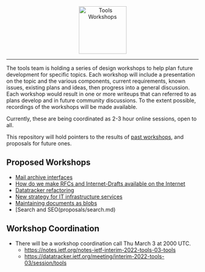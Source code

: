<div align="center">
    
<img src="https://raw.githubusercontent.com/ietf-tools/common/main/assets/logos/tools-workshops.svg" alt="Tools Workshops" height="125" />
  
</div>

---

The tools team is holding a series of design workshops to help plan future development for specific topics. Each workshop will include a presentation on the topic and the various components, current requirements, known issues, existing plans and ideas, then progress into a general discussion. Each workshop would result in one or more writeups that can referred to as plans develop and in future community discussions. To the extent possible, recordings of the workshops will be made available.

Currently, these are being coordinated as 2-3 hour online sessions, open to all.

This repository will hold pointers to the results of [past workshops](past_workshops.md), and proposals for future ones.

## Proposed Workshops
- [Mail archive interfaces](proposals/mail_archive_interfaces.md)
- [How do we make RFCs and Internet-Drafts available on the Internet](proposals/document_publication.md)
- [Datatracker refactoring ](proposals/datatracker_refactoring.md)
- [New strategy for IT infrastructure services](proposals/new-strategy-for-it-infrastructure-services.md)
- [Maintaining documents as blobs](proposals/documents_as_blobs.md)
- [Search and SEO(proposals/search.md)


## Workshop Coordination
- There will be a workshop coordination call Thu March 3 at 2000 UTC.
  - https://notes.ietf.org/notes-ietf-interim-2022-tools-03-tools
  - https://datatracker.ietf.org/meeting/interim-2022-tools-03/session/tools

